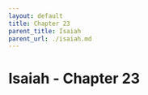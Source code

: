 ```yaml
---
layout: default
title: Chapter 23
parent_title: Isaiah
parent_url: ./isaiah.md
---
```


# Isaiah - Chapter 23
